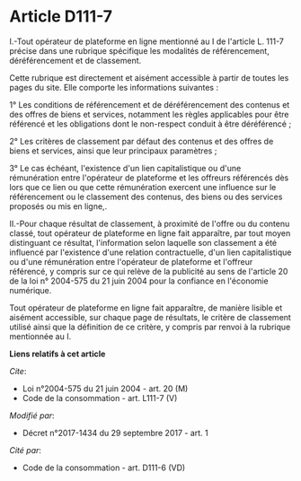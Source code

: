 # Article D111-7

I.-Tout opérateur de plateforme en ligne mentionné au I de l'article L. 111-7 précise dans une rubrique spécifique les
modalités de référencement, déréférencement et de classement. 

Cette rubrique est directement et aisément accessible à partir de toutes les pages du site. Elle comporte les informations
suivantes : 

1° Les conditions de référencement et de déréférencement des contenus et des offres de biens et services, notamment les
règles applicables pour être référencé et les obligations dont le non-respect conduit à être déréférencé ; 

2° Les critères de classement par défaut des contenus et des offres de biens et services, ainsi que leur principaux
paramètres ; 

3° Le cas échéant, l'existence d'un lien capitalistique ou d'une rémunération entre l'opérateur de plateforme et les offreurs
référencés dès lors que ce lien ou que cette rémunération exercent une influence sur le référencement ou le classement des
contenus, des biens ou des services proposés ou mis en ligne,. 

II.-Pour chaque résultat de classement, à proximité de l'offre ou du contenu classé, tout opérateur de plateforme en ligne
fait apparaître, par tout moyen distinguant ce résultat, l'information selon laquelle son classement a été influencé par
l'existence d'une relation contractuelle, d'un lien capitalistique ou d'une rémunération entre l'opérateur de plateforme et
l'offreur référencé, y compris sur ce qui relève de la publicité au sens de l'article 20 de la loi n° 2004-575 du 21 juin
2004 pour la confiance en l'économie numérique. 

Tout opérateur de plateforme en ligne fait apparaître, de manière lisible et aisément accessible, sur chaque page de
résultats, le critère de classement utilisé ainsi que la définition de ce critère, y compris par renvoi à la rubrique
mentionnée au I.

**Liens relatifs à cet article**

_Cite_:

  - Loi n°2004-575 du 21 juin 2004 - art. 20 (M)
  - Code de la consommation - art. L111-7 (V)

_Modifié par_:

  - Décret n°2017-1434 du 29 septembre 2017 - art. 1

_Cité par_:

  - Code de la consommation - art. D111-6 (VD)
